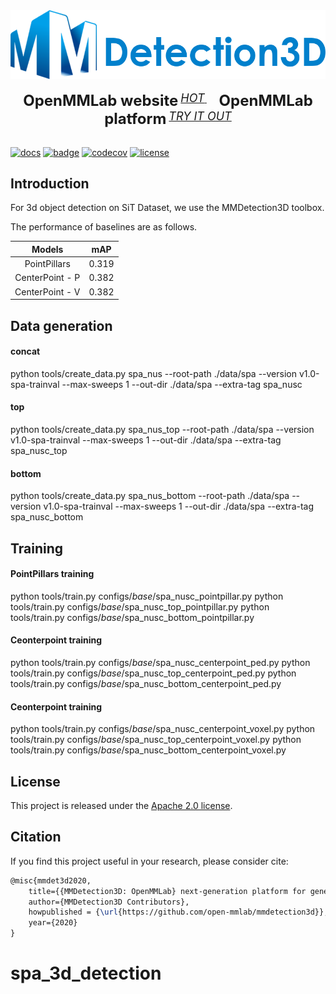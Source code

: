 <div align="center">
  <img src="resources/mmdet3d-logo.png" width="600"/>
  <div>&nbsp;</div>
  <div align="center">
    <b><font size="5">OpenMMLab website</font></b>
    <sup>
      <a href="https://openmmlab.com">
        <i><font size="4">HOT</font></i>
      </a>
    </sup>
    &nbsp;&nbsp;&nbsp;&nbsp;
    <b><font size="5">OpenMMLab platform</font></b>
    <sup>
      <a href="https://platform.openmmlab.com">
        <i><font size="4">TRY IT OUT</font></i>
      </a>
    </sup>
  </div>
  <div>&nbsp;</div>
</div>

[![docs](https://img.shields.io/badge/docs-latest-blue)](https://mmdetection3d.readthedocs.io/en/latest/)
[![badge](https://github.com/open-mmlab/mmdetection3d/workflows/build/badge.svg)](https://github.com/open-mmlab/mmdetection3d/actions)
[![codecov](https://codecov.io/gh/open-mmlab/mmdetection3d/branch/master/graph/badge.svg)](https://codecov.io/gh/open-mmlab/mmdetection3d)
[![license](https://img.shields.io/github/license/open-mmlab/mmdetection3d.svg)](https://github.com/open-mmlab/mmdetection3d/blob/master/LICENSE)


## Introduction
For 3d object detection on SiT Dataset, we use the MMDetection3D toolbox.

The performance of baselines are as follows.

|      Models     |  mAP  |
|:---------------:|:-----:|
|  PointPillars   | 0.319 |
| CenterPoint - P | 0.382 |
| CenterPoint - V | 0.382 |

## Data generation

#### concat 
python tools/create_data.py spa_nus --root-path ./data/spa --version v1.0-spa-trainval --max-sweeps 1 --out-dir ./data/spa --extra-tag spa_nusc

#### top
python tools/create_data.py spa_nus_top --root-path ./data/spa --version v1.0-spa-trainval --max-sweeps 1 --out-dir ./data/spa --extra-tag spa_nusc_top

#### bottom
python tools/create_data.py spa_nus_bottom --root-path ./data/spa --version v1.0-spa-trainval --max-sweeps 1 --out-dir ./data/spa --extra-tag spa_nusc_bottom

## Training
#### PointPillars training
python tools/train.py configs/_base_/spa_nusc_pointpillar.py
python tools/train.py configs/_base_/spa_nusc_top_pointpillar.py
python tools/train.py configs/_base_/spa_nusc_bottom_pointpillar.py

#### Ceonterpoint training
python tools/train.py configs/_base_/spa_nusc_centerpoint_ped.py
python tools/train.py configs/_base_/spa_nusc_top_centerpoint_ped.py
python tools/train.py configs/_base_/spa_nusc_bottom_centerpoint_ped.py

#### Ceonterpoint training
python tools/train.py configs/_base_/spa_nusc_centerpoint_voxel.py
python tools/train.py configs/_base_/spa_nusc_top_centerpoint_voxel.py
python tools/train.py configs/_base_/spa_nusc_bottom_centerpoint_voxel.py

## License

This project is released under the [Apache 2.0 license](LICENSE).



## Citation

If you find this project useful in your research, please consider cite:

```latex
@misc{mmdet3d2020,
    title={{MMDetection3D: OpenMMLab} next-generation platform for general {3D} object detection},
    author={MMDetection3D Contributors},
    howpublished = {\url{https://github.com/open-mmlab/mmdetection3d}},
    year={2020}
}
```

# spa_3d_detection

